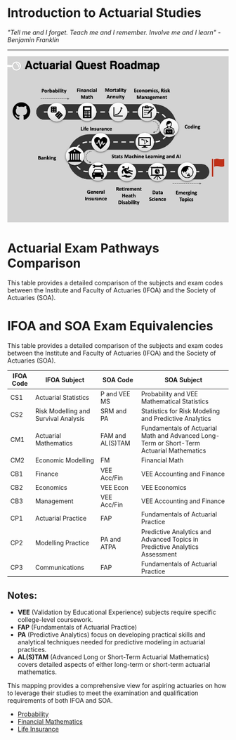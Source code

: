 


# Introduction to Actuarial Studies 

_"Tell me and I forget. Teach me and I remember. Involve me and I learn" - Benjamin Franklin_


---
![Quest Guide](quest.jpg)


# Actuarial Exam Pathways Comparison


This table provides a detailed comparison of the subjects and exam codes between the Institute and Faculty of Actuaries (IFOA) and the Society of Actuaries (SOA).

# IFOA and SOA Exam Equivalencies

This table provides a detailed comparison of the subjects and exam codes between the Institute and Faculty of Actuaries (IFOA) and the Society of Actuaries (SOA).

| IFOA Code | IFOA Subject                             | SOA Code         | SOA Subject                                                                                           |
|-----------|------------------------------------------|------------------|-------------------------------------------------------------------------------------------------------|
| CS1       | Actuarial Statistics                     | P and VEE MS     | Probability and VEE Mathematical Statistics                                                           |
| CS2       | Risk Modelling and Survival Analysis     | SRM and PA       | Statistics for Risk Modeling and Predictive Analytics                                                 |
| CM1       | Actuarial Mathematics                    | FAM and AL(S)TAM  | Fundamentals of Actuarial Math and Advanced Long-Term or Short-Term Actuarial Mathematics            |
| CM2       | Economic Modelling                       | FM               | Financial Math                                                                                        |
| CB1       | Finance                                  | VEE Acc/Fin      | VEE Accounting and Finance                                                                            |
| CB2       | Economics                                | VEE Econ         | VEE Economics                                                                                         |
| CB3       | Management                               | VEE Acc/Fin      | VEE Accounting and Finance                                                                            |
| CP1       | Actuarial Practice                       | FAP              | Fundamentals of Actuarial Practice                                                                    |
| CP2       | Modelling Practice                       | PA and ATPA      | Predictive Analytics and Advanced Topics in Predictive Analytics Assessment                           |
| CP3       | Communications                           | FAP              | Fundamentals of Actuarial Practice                                                                    |

## Notes:
- **VEE** (Validation by Educational Experience) subjects require specific college-level coursework.
- **FAP** (Fundamentals of Actuarial Practice)
- **PA** (Predictive Analytics) focus on developing practical skills and analytical techniques needed for predictive modeling in actuarial practices.
- **AL(S)TAM** (Advanced Long or Short-Term Actuarial Mathematics) covers detailed aspects of either long-term or short-term actuarial mathematics.


This mapping provides a comprehensive view for aspiring actuaries on how to leverage their studies to meet the examination and qualification requirements of both IFOA and SOA.
* [Probability](probability.md)
* [Financial Mathematics](financial_math.md)
* [Life Insurance](life.md)
